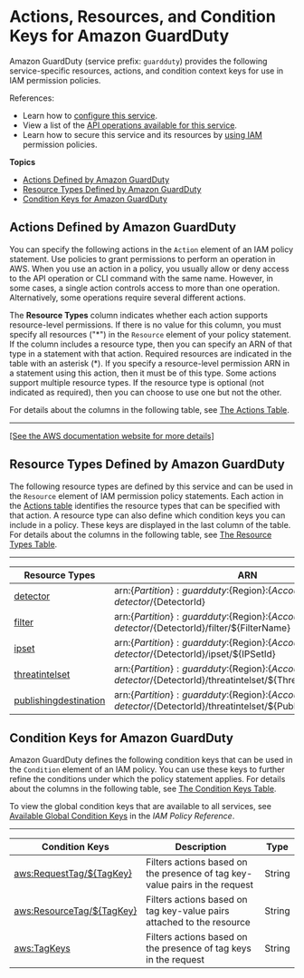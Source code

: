 # Actions, Resources, and Condition Keys for Amazon GuardDuty<a name="list_amazonguardduty"></a>

Amazon GuardDuty \(service prefix: `guardduty`\) provides the following service\-specific resources, actions, and condition context keys for use in IAM permission policies\.

References:
+ Learn how to [configure this service](https://docs.aws.amazon.com/guardduty/latest/ug/what-is-guardduty.html)\.
+ View a list of the [API operations available for this service](https://docs.aws.amazon.com/guardduty/latest/APIReference/Welcome.html)\.
+ Learn how to secure this service and its resources by [using IAM](https://docs.aws.amazon.com/guardduty/latest/ug/guardduty_managing_access.html) permission policies\.

**Topics**
+ [Actions Defined by Amazon GuardDuty](#amazonguardduty-actions-as-permissions)
+ [Resource Types Defined by Amazon GuardDuty](#amazonguardduty-resources-for-iam-policies)
+ [Condition Keys for Amazon GuardDuty](#amazonguardduty-policy-keys)

## Actions Defined by Amazon GuardDuty<a name="amazonguardduty-actions-as-permissions"></a>

You can specify the following actions in the `Action` element of an IAM policy statement\. Use policies to grant permissions to perform an operation in AWS\. When you use an action in a policy, you usually allow or deny access to the API operation or CLI command with the same name\. However, in some cases, a single action controls access to more than one operation\. Alternatively, some operations require several different actions\.

The **Resource Types** column indicates whether each action supports resource\-level permissions\. If there is no value for this column, you must specify all resources \("\*"\) in the `Resource` element of your policy statement\. If the column includes a resource type, then you can specify an ARN of that type in a statement with that action\. Required resources are indicated in the table with an asterisk \(\*\)\. If you specify a resource\-level permission ARN in a statement using this action, then it must be of this type\. Some actions support multiple resource types\. If the resource type is optional \(not indicated as required\), then you can choose to use one but not the other\.

For details about the columns in the following table, see [The Actions Table](reference_policies_actions-resources-contextkeys.md#actions_table)\.


****  
[\[See the AWS documentation website for more details\]](http://docs.aws.amazon.com/IAM/latest/UserGuide/list_amazonguardduty.html)

## Resource Types Defined by Amazon GuardDuty<a name="amazonguardduty-resources-for-iam-policies"></a>

The following resource types are defined by this service and can be used in the `Resource` element of IAM permission policy statements\. Each action in the [Actions table](#amazonguardduty-actions-as-permissions) identifies the resource types that can be specified with that action\. A resource type can also define which condition keys you can include in a policy\. These keys are displayed in the last column of the table\. For details about the columns in the following table, see [The Resource Types Table](reference_policies_actions-resources-contextkeys.md#resources_table)\.


****  

| Resource Types | ARN | Condition Keys | 
| --- | --- | --- | 
|   [ detector ](https://docs.aws.amazon.com/guardduty/latest/ug/guardduty_managing_access.html#guardduty-resources)  |  arn:$\{Partition\}:guardduty:$\{Region\}:$\{Account\}:detector/$\{DetectorId\}  |   [ aws:ResourceTag/$\{TagKey\} ](#amazonguardduty-aws_ResourceTag___TagKey_)   | 
|   [ filter ](https://docs.aws.amazon.com/guardduty/latest/ug/guardduty_managing_access.html#guardduty-resources)  |  arn:$\{Partition\}:guardduty:$\{Region\}:$\{Account\}:detector/$\{DetectorId\}/filter/$\{FilterName\}  |   [ aws:ResourceTag/$\{TagKey\} ](#amazonguardduty-aws_ResourceTag___TagKey_)   | 
|   [ ipset ](https://docs.aws.amazon.com/guardduty/latest/ug/guardduty_managing_access.html#guardduty-resources)  |  arn:$\{Partition\}:guardduty:$\{Region\}:$\{Account\}:detector/$\{DetectorId\}/ipset/$\{IPSetId\}  |   [ aws:ResourceTag/$\{TagKey\} ](#amazonguardduty-aws_ResourceTag___TagKey_)   | 
|   [ threatintelset ](https://docs.aws.amazon.com/guardduty/latest/ug/guardduty_managing_access.html#guardduty-resources)  |  arn:$\{Partition\}:guardduty:$\{Region\}:$\{Account\}:detector/$\{DetectorId\}/threatintelset/$\{ThreatIntelSetId\}  |   [ aws:ResourceTag/$\{TagKey\} ](#amazonguardduty-aws_ResourceTag___TagKey_)   | 
|   [ publishingdestination ](https://docs.aws.amazon.com/guardduty/latest/ug/guardduty_managing_access.html#guardduty-resources)  |  arn:$\{Partition\}:guardduty:$\{Region\}:$\{Account\}:detector/$\{DetectorId\}/threatintelset/$\{PublishingDestinationId\}  |  | 

## Condition Keys for Amazon GuardDuty<a name="amazonguardduty-policy-keys"></a>

Amazon GuardDuty defines the following condition keys that can be used in the `Condition` element of an IAM policy\. You can use these keys to further refine the conditions under which the policy statement applies\. For details about the columns in the following table, see [The Condition Keys Table](reference_policies_actions-resources-contextkeys.md#context_keys_table)\.

To view the global condition keys that are available to all services, see [Available Global Condition Keys](reference_policies_condition-keys.html#AvailableKeys) in the *IAM Policy Reference*\.


****  

| Condition Keys | Description | Type | 
| --- | --- | --- | 
|   [ aws:RequestTag/$\{TagKey\} ](https://docs.aws.amazon.com/IAM/latest/UserGuide/reference_policies_condition-keys.html#condition-keys-requesttag)  | Filters actions based on the presence of tag key\-value pairs in the request | String | 
|   [ aws:ResourceTag/$\{TagKey\} ](https://docs.aws.amazon.com/IAM/latest/UserGuide/reference_policies_condition-keys.html#condition-keys-resourcetag)  | Filters actions based on tag key\-value pairs attached to the resource | String | 
|   [ aws:TagKeys ](https://docs.aws.amazon.com/IAM/latest/UserGuide/reference_policies_condition-keys.html#condition-keys-tagkeys)  | Filters actions based on the presence of tag keys in the request | String | 